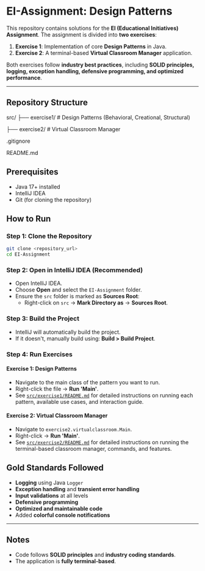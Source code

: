 # EI-Assignment: Design Patterns

This repository contains solutions for the **EI (Educational Initiatives) Assignment**. The assignment is divided into **two exercises**:

1. **Exercise 1**: Implementation of core **Design Patterns** in Java.
2. **Exercise 2**: A terminal-based **Virtual Classroom Manager** application.

Both exercises follow **industry best practices**, including **SOLID principles, logging, exception handling, defensive programming, and optimized performance**.

---

## Repository Structure

src/
├── exercise1/        # Design Patterns (Behavioral, Creational, Structural)

├── exercise2/        # Virtual Classroom Manager

.gitignore

README.md

## Prerequisites

- Java 17+ installed
- IntelliJ IDEA 
- Git (for cloning the repository)

## How to Run

### Step 1: Clone the Repository
```bash
git clone <repository_url>
cd EI-Assignment
```

### Step 2: Open in IntelliJ IDEA (Recommended)
- Open IntelliJ IDEA.
- Choose **Open** and select the `EI-Assignment` folder.
- Ensure the `src` folder is marked as **Sources Root**:
  - Right-click on `src` → **Mark Directory as** → **Sources Root**.

### Step 3: Build the Project
- IntelliJ will automatically build the project.
- If it doesn't, manually build using: **Build > Build Project**.

### Step 4: Run Exercises

#### Exercise 1: Design Patterns
- Navigate to the main class of the pattern you want to run.
- Right-click the file → **Run 'Main'**.
-  See [`src/exercise1/README.md`](src/exercise1/README.md) for detailed instructions on running each pattern, available use cases, and interaction guide.

#### Exercise 2: Virtual Classroom Manager
- Navigate to `exercise2.virtualclassroom.Main`.
- Right-click → **Run 'Main'**.
-  See [`src/exercise2/README.md`](src/exercise2/README.md) for detailed instructions on running the terminal-based classroom manager, commands, and features.

## Gold Standards Followed

- **Logging** using Java `Logger`
- **Exception handling** and **transient error handling**
- **Input validations** at all levels
- **Defensive programming**
- **Optimized and maintainable code**
- Added **colorful console notifications** 

---

## Notes

- Code follows **SOLID principles** and **industry coding standards**.
- The application is **fully terminal-based**.
